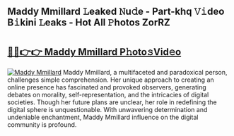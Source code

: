 ## Maddy Mmillard 𝙻eaked 𝙽u𝚍e - Part-khq 𝚅𝚒deo B𝚒kini 𝙻eaks - Hot All 𝙿hotos ZorRZ

# <h2><a href="http://ld271v.urlbe.top/?page=Maddy+Mmillard">🔗🔗👉👉 Maddy Mmillard P𝚑oto𝚜Vid𝚎o</a></h2>

[![Maddy Mmillard](https://i.imgur.com/eBuTRDB.gif)](http://ld271v.urlbe.top/?page=Maddy+Mmillard)
Maddy Mmillard, a multifaceted and paradoxical person, challenges simple comprehension. Her unique approach to creating an online presence has fascinated and provoked observers, generating debates on morality, self-representation, and the intricacies of digital societies. Though her future plans are unclear, her role in redefining the digital sphere is unquestionable. With unwavering determination and undeniable enchantment, Maddy Mmillard influence on the digital community is profound.
